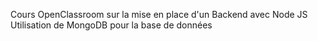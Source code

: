 Cours OpenClassroom sur la mise en place d'un Backend avec Node JS<br>
Utilisation de MongoDB pour la base de données